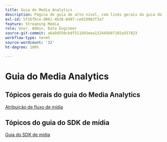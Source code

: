 ```yaml
---
title: Guia do Media Analytics
description: Página do guia de alto nível, com links gerais do guia do MA e links específicos do SDK.
exl-id: 5f26fbce-d861-4b38-8497-ce010082f3a7
feature: Streaming Media
role: User, Admin, Data Engineer
source-git-commit: a6a9d550cbdf511b93eea132445607102a557823
workflow-type: tm+mt
source-wordcount: '32'
ht-degree: 100%

---
```


# Guia do Media Analytics

## Tópicos gerais do guia do Media Analytics

[Atribuição de fluxo de mídia](/help/use-cases/media-analytics-cookbook/media-dimensions.md)

## Tópicos do guia do SDK de mídia

[Guia do SDK de mídia](/help/use-cases/cookbook/sdk-cookbook-overview.md)
